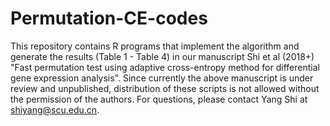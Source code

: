# Permutation-CE-codes
This repository contains R programs that implement the algorithm and generate the results (Table 1 - Table 4) in our manuscript Shi et al (2018+) "Fast permutation test using adaptive cross-entropy method for differential gene expression analysis".
Since currently the above manuscript is under review and unpublished, distribution of these scripts is not allowed without the permission of the authors.
For questions, please contact Yang Shi at shiyang@scu.edu.cn.
